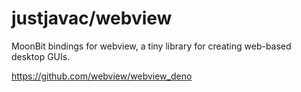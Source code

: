 # justjavac/webview

MoonBit bindings for webview, a tiny library for creating web-based desktop
GUIs.

https://github.com/webview/webview_deno
